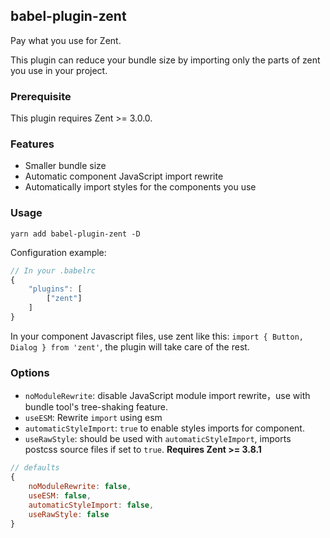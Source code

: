 ## babel-plugin-zent

Pay what you use for Zent.

This plugin can reduce your bundle size by importing only the parts of zent you use in your project.

### Prerequisite

This plugin requires Zent >= 3.0.0.

### Features

- Smaller bundle size
- Automatic component JavaScript import rewrite
- Automatically import styles for the components you use

### Usage

`yarn add babel-plugin-zent -D`

Configuration example:

```js
// In your .babelrc
{
	"plugins": [
		["zent"]
	]
}
```

In your component Javascript files, use zent like this: `import { Button, Dialog } from 'zent'`, the plugin will take care of the rest.

### Options

- `noModuleRewrite`: disable JavaScript module import rewrite，use with bundle tool's tree-shaking feature.
- `useESM`: Rewrite `import` using esm
- `automaticStyleImport`: `true` to enable styles imports for component.
- `useRawStyle`: should be used with `automaticStyleImport`, imports postcss source files if set to `true`. **Requires Zent >= 3.8.1**

```js
// defaults
{
	noModuleRewrite: false,
	useESM: false,
	automaticStyleImport: false,
	useRawStyle: false
}
```
